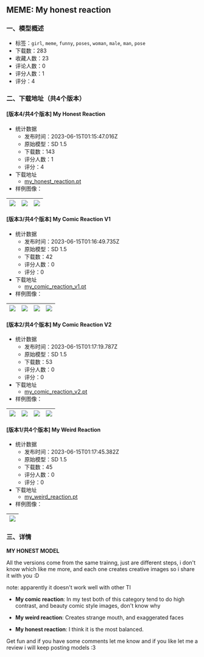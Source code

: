 ## MEME: My honest reaction
### 一、模型概述

- 标签：`girl`, `meme`, `funny`, `poses`, `woman`, `male`, `man`, `pose`
- 下载数：283
- 收藏人数：23
- 评论人数：0
- 评分人数：1
- 评分：4

### 二、下载地址（共4个版本）

#### [版本4/共4个版本] My Honest Reaction

- 统计数据
  - 发布时间：2023-06-15T01:15:47.016Z
  - 原始模型：SD 1.5
  - 下载数：143
  - 评分人数：1
  - 评分：4
- 下载地址
  - [my_honest_reaction.pt](https://civitai.com/api/download/models/96156)
- 样例图像：

| <img src="https://image.civitai.com/xG1nkqKTMzGDvpLrqFT7WA/a5efe383-61fd-4644-ae19-2dc665b41e44/width=450/1146679.jpeg" /> | <img src="https://image.civitai.com/xG1nkqKTMzGDvpLrqFT7WA/ade95586-d3e7-4d91-a3af-6c2a831cd8a9/width=450/1146680.jpeg" /> | <img src="https://image.civitai.com/xG1nkqKTMzGDvpLrqFT7WA/56aba175-f1f0-473f-8e85-667e33a77d10/width=450/1146694.jpeg" /> |
| ---- | ---- | ---- |

#### [版本3/共4个版本] My Comic Reaction V1

- 统计数据
  - 发布时间：2023-06-15T01:16:49.735Z
  - 原始模型：SD 1.5
  - 下载数：42
  - 评分人数：0
  - 评分：0
- 下载地址
  - [my_comic_reaction_v1.pt](https://civitai.com/api/download/models/96174)
- 样例图像：

| <img src="https://image.civitai.com/xG1nkqKTMzGDvpLrqFT7WA/27c62faf-9318-4fb8-b8cb-ae4f9ad26d41/width=450/1146915.jpeg" /> | <img src="https://image.civitai.com/xG1nkqKTMzGDvpLrqFT7WA/4c5ab7e9-6bed-4fd6-bd15-bb5c1785f392/width=450/1146914.jpeg" /> | <img src="https://image.civitai.com/xG1nkqKTMzGDvpLrqFT7WA/05d2a9df-8838-4469-8c81-fa8179bb88e0/width=450/1146918.jpeg" /> | <img src="https://image.civitai.com/xG1nkqKTMzGDvpLrqFT7WA/2729fdf1-c1bf-4a94-b5e2-46475d611991/width=450/1146919.jpeg" /> |
| ---- | ---- | ---- | ---- |

#### [版本2/共4个版本] My Comic Reaction V2

- 统计数据
  - 发布时间：2023-06-15T01:17:19.787Z
  - 原始模型：SD 1.5
  - 下载数：53
  - 评分人数：0
  - 评分：0
- 下载地址
  - [my_comic_reaction_v2.pt](https://civitai.com/api/download/models/96164)
- 样例图像：

| <img src="https://image.civitai.com/xG1nkqKTMzGDvpLrqFT7WA/deef1a03-30ad-43ae-9b5c-55c34b5fa5c2/width=450/1146745.jpeg" /> | <img src="https://image.civitai.com/xG1nkqKTMzGDvpLrqFT7WA/f1ab51cb-0b8f-4f3d-8444-3060fd59b59d/width=450/1146759.jpeg" /> | <img src="https://image.civitai.com/xG1nkqKTMzGDvpLrqFT7WA/4ff36d4f-70cd-43d2-a3af-4d3d4846c639/width=450/1146760.jpeg" /> | <img src="https://image.civitai.com/xG1nkqKTMzGDvpLrqFT7WA/22dfb390-be58-4699-8e4b-61e8f4909ea8/width=450/1146762.jpeg" /> |
| ---- | ---- | ---- | ---- |

#### [版本1/共4个版本] My Weird Reaction

- 统计数据
  - 发布时间：2023-06-15T01:17:45.382Z
  - 原始模型：SD 1.5
  - 下载数：45
  - 评分人数：0
  - 评分：0
- 下载地址
  - [my_weird_reaction.pt](https://civitai.com/api/download/models/96172)
- 样例图像：

| <img src="https://image.civitai.com/xG1nkqKTMzGDvpLrqFT7WA/d5f88dd1-8f82-474e-95a1-dbcc84dbcef5/width=450/1146855.jpeg" /> |
| ---- |


### 三、详情
<p><strong>MY HONEST MODEL</strong></p><p>All the versions come from the same trainng, just are different steps, i don't know which like me more, and each one creates creative images so i share it with you :D</p><p>note: apparently it doesn't work well with other TI</p><ul><li><p><strong>My comic reaction</strong>: In my test both of this category tend to do high contrast, and beauty comic style images, don't know why</p></li><li><p><strong>My weird reaction</strong>: Creates strange mouth, and exaggerated faces</p></li><li><p><strong>My honest reaction</strong>: I think it is the most balanced.</p></li></ul><p></p><p>Get fun and if you have some comments let me know and if you like let me a review i will keep posting models :3</p>